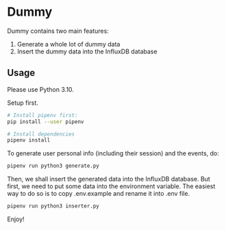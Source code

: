 # Dummy

Dummy contains two main features:
1. Generate a whole lot of dummy data
2. Insert the dummy data into the InfluxDB database

## Usage

Please use Python 3.10.

Setup first.
```sh
# Install pipenv first:
pip install --user pipenv

# Install dependencies
pipenv install
```

To generate user personal info (including their session) and the events, do:
```sh
pipenv run python3 generate.py
```

Then, we shall insert the generated data into the InfluxDB database. But first,
we need to put some data into the environment variable. The easiest way to do
so is to copy .env.example and rename it into .env file.
```sh
pipenv run python3 inserter.py
```

Enjoy!
